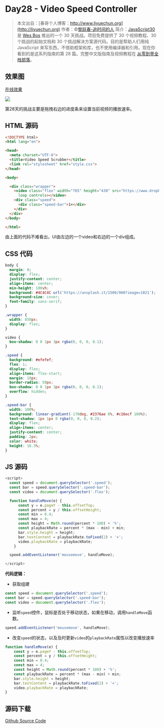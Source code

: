 # Day28 - Video Speed Controller

> 本文出自：[春哥个人博客：http://www.liyuechun.org](http://liyuechun.org)
> 作者：©[黎跃春-追时间的人](http://weibo.com/mobiledevelopment)
> 简介：[JavaScript30](https://javascript30.com) 是 [Wes Bos](https://github.com/wesbos) 推出的一个 30 天挑战。项目免费提供了 30 个视频教程、30 个挑战的起始文档和 30 个挑战解决方案源代码。目的是帮助人们用纯 JavaScript 来写东西，不借助框架和库，也不使用编译器和引用。现在你看到的是这系列指南的第 28 篇。完整中文版指南及视频教程在 [从零到壹全栈部落](http://kongyixueyuan.com/course/4188)。


## 效果图

[在线效果](http://30daysofjs.michaeleinsohn.com/video-speed/)

![](http://om1c35wrq.bkt.clouddn.com/day28-xiaoguotu.gif)

第28天的挑战主要是拖拽右边的进度条来设置当前视频的播放速率。

## HTML 源码


```html
<!DOCTYPE html>
<html lang="en">

<head>
  <meta charset="UTF-8">
  <title>Video Speed Scrubber</title>
  <link rel="stylesheet" href="style.css">
</head>

<body>

  <div class="wrapper">
    <video class="flex" width="765" height="430" src="https://www.dropbox.com/s/nf6jfkwck1glsyo/12%20-%20flex-wrapping-and-columns.mp4?dl=1"
      loop controls></video>
    <div class="speed">
      <div class="speed-bar">1×</div>
    </div>
  </div>
</body>

</html>
```

由上面的代码不难看出，UI由左边的一个video和右边的一个div组成。

## CSS 代码

```css
body {
  margin: 0;
  display: flex;
  justify-content: center;
  align-items: center;
  min-height: 100vh;
  background: #4C4C4C url('https://unsplash.it/1500/900?image=1021');
  background-size: cover;
  font-family: sans-serif;
}

.wrapper {
  width: 850px;
  display: flex;
}

video {
  box-shadow: 0 0 1px 3px rgba(0, 0, 0, 0.1);
}

.speed {
  background: #efefef;
  flex: 1;
  display: flex;
  align-items: flex-start;
  margin: 10px;
  border-radius: 50px;
  box-shadow: 0 0 1px 3px rgba(0, 0, 0, 0.1);
  overflow: hidden;
}

.speed-bar {
  width: 100%;
  background: linear-gradient(-170deg, #2376ae 0%, #c16ecf 100%);
  text-shadow: 1px 1px 0 rgba(0, 0, 0, 0.2);
  display: flex;
  align-items: center;
  justify-content: center;
  padding: 2px;
  color: white;
  height: 16.3%;
}
```

## JS 源码

```js
<script>
  const speed = document.querySelector('.speed');
  const bar = speed.querySelector('.speed-bar');
  const video = document.querySelector('.flex');

  function handleMove(e) {
      const y = e.pageY - this.offsetTop;
      const percent = y / this.offsetHeight;
      const min = 0.4;
      const max = 4;
      const height = Math.round(percent * 100) + '%';
      const playbackRate = percent * (max - min) + min;
      bar.style.height = height;
      bar.textContent = playbackRate.toFixed(2) + '×';
      video.playbackRate = playbackRate;
    }

  speed.addEventListener('mousemove', handleMove);

</script>
```

**代码逻辑：**

- 获取组建

```js
const speed = document.querySelector('.speed');
const bar = speed.querySelector('.speed-bar');
const video = document.querySelector('.flex');
```


- 监听`speed`控件，鼠标是否处于移动状态，如果在移动，调用`handleMove`函数。

```js
speed.addEventListener('mousemove', handleMove);
```

- 改变`speed`的状态，以及及时更新`video`的`playbackRate`属性以改变播放速率

```js
function handleMove(e) {
    const y = e.pageY - this.offsetTop;
    const percent = y / this.offsetHeight;
    const min = 0.4;
    const max = 4;
    const height = Math.round(percent * 100) + '%';
    const playbackRate = percent * (max - min) + min;
    bar.style.height = height;
    bar.textContent = playbackRate.toFixed(2) + '×';
    video.playbackRate = playbackRate;
}
```

## 源码下载
[Github Source Code](https://github.com/liyuechun/JavaScript30-liyuechun)


